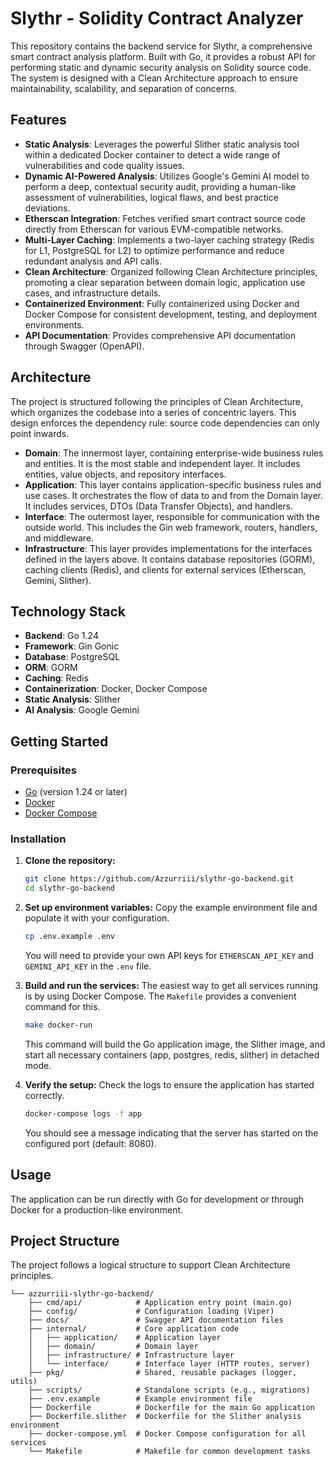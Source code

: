 # Slythr - Solidity Contract Analyzer

This repository contains the backend service for Slythr, a comprehensive smart contract analysis platform. Built with Go, it provides a robust API for performing static and dynamic security analysis on Solidity source code. The system is designed with a Clean Architecture approach to ensure maintainability, scalability, and separation of concerns.

## Features

- **Static Analysis**: Leverages the powerful Slither static analysis tool within a dedicated Docker container to detect a wide range of vulnerabilities and code quality issues.
- **Dynamic AI-Powered Analysis**: Utilizes Google's Gemini AI model to perform a deep, contextual security audit, providing a human-like assessment of vulnerabilities, logical flaws, and best practice deviations.
- **Etherscan Integration**: Fetches verified smart contract source code directly from Etherscan for various EVM-compatible networks.
- **Multi-Layer Caching**: Implements a two-layer caching strategy (Redis for L1, PostgreSQL for L2) to optimize performance and reduce redundant analysis and API calls.
- **Clean Architecture**: Organized following Clean Architecture principles, promoting a clear separation between domain logic, application use cases, and infrastructure details.
- **Containerized Environment**: Fully containerized using Docker and Docker Compose for consistent development, testing, and deployment environments.
- **API Documentation**: Provides comprehensive API documentation through Swagger (OpenAPI).

## Architecture

The project is structured following the principles of Clean Architecture, which organizes the codebase into a series of concentric layers. This design enforces the dependency rule: source code dependencies can only point inwards.

- **Domain**: The innermost layer, containing enterprise-wide business rules and entities. It is the most stable and independent layer. It includes entities, value objects, and repository interfaces.
- **Application**: This layer contains application-specific business rules and use cases. It orchestrates the flow of data to and from the Domain layer. It includes services, DTOs (Data Transfer Objects), and handlers.
- **Interface**: The outermost layer, responsible for communication with the outside world. This includes the Gin web framework, routers, handlers, and middleware.
- **Infrastructure**: This layer provides implementations for the interfaces defined in the layers above. It contains database repositories (GORM), caching clients (Redis), and clients for external services (Etherscan, Gemini, Slither).

## Technology Stack

- **Backend**: Go 1.24
- **Framework**: Gin Gonic
- **Database**: PostgreSQL
- **ORM**: GORM
- **Caching**: Redis
- **Containerization**: Docker, Docker Compose
- **Static Analysis**: Slither
- **AI Analysis**: Google Gemini

## Getting Started

### Prerequisites

- [Go](https://golang.org/doc/install) (version 1.24 or later)
- [Docker](https://docs.docker.com/get-docker/)
- [Docker Compose](https://docs.docker.com/compose/install/)

### Installation

1.  **Clone the repository:**

    ```sh
    git clone https://github.com/Azzurriii/slythr-go-backend.git
    cd slythr-go-backend
    ```

2.  **Set up environment variables:**
    Copy the example environment file and populate it with your configuration.

    ```sh
    cp .env.example .env
    ```

    You will need to provide your own API keys for `ETHERSCAN_API_KEY` and `GEMINI_API_KEY` in the `.env` file.

3.  **Build and run the services:**
    The easiest way to get all services running is by using Docker Compose. The `Makefile` provides a convenient command for this.

    ```sh
    make docker-run
    ```

    This command will build the Go application image, the Slither image, and start all necessary containers (app, postgres, redis, slither) in detached mode.

4.  **Verify the setup:**
    Check the logs to ensure the application has started correctly.
    ```sh
    docker-compose logs -f app
    ```
    You should see a message indicating that the server has started on the configured port (default: 8080).

## Usage

The application can be run directly with Go for development or through Docker for a production-like environment.

## Project Structure

The project follows a logical structure to support Clean Architecture principles.

```
└── azzurriii-slythr-go-backend/
    ├── cmd/api/            # Application entry point (main.go)
    ├── config/             # Configuration loading (Viper)
    ├── docs/               # Swagger API documentation files
    ├── internal/           # Core application code
    │   ├── application/    # Application layer
    │   ├── domain/         # Domain layer
    │   ├── infrastructure/ # Infrastructure layer
    │   └── interface/      # Interface layer (HTTP routes, server)
    ├── pkg/                # Shared, reusable packages (logger, utils)
    ├── scripts/            # Standalone scripts (e.g., migrations)
    ├── .env.example        # Example environment file
    ├── Dockerfile          # Dockerfile for the main Go application
    ├── Dockerfile.slither  # Dockerfile for the Slither analysis environment
    ├── docker-compose.yml  # Docker Compose configuration for all services
    └── Makefile            # Makefile for common development tasks
```
